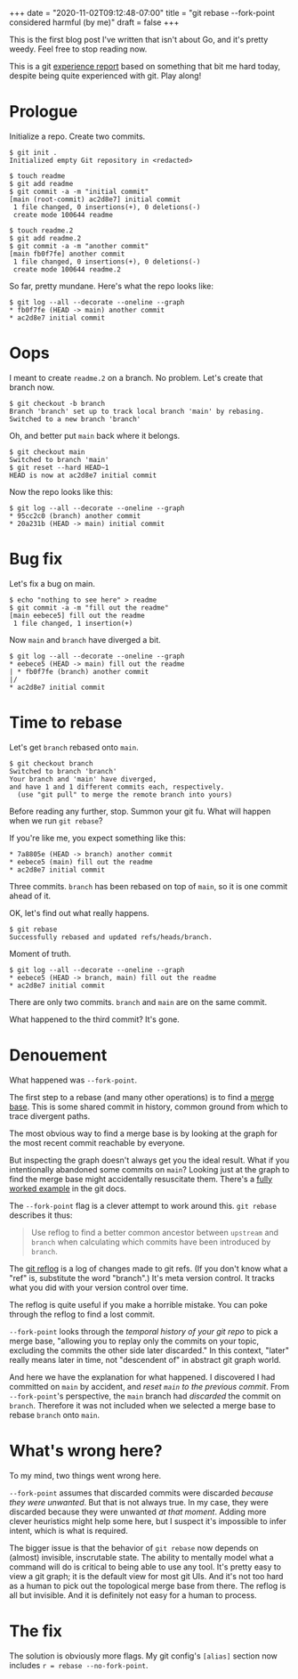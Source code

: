 +++
date = "2020-11-02T09:12:48-07:00"
title = "git rebase --fork-point considered harmful (by me)"
draft = false
+++

This is the first blog post I've written that isn't about Go, and it's pretty weedy. Feel free to stop reading now.

This is a git [experience report](https://github.com/golang/go/wiki/ExperienceReports) based on something that bit me hard today, despite being quite experienced with git. Play along!

# Prologue

Initialize a repo. Create two commits.

```
$ git init .
Initialized empty Git repository in <redacted>

$ touch readme
$ git add readme
$ git commit -a -m "initial commit"
[main (root-commit) ac2d8e7] initial commit
 1 file changed, 0 insertions(+), 0 deletions(-)
 create mode 100644 readme

$ touch readme.2
$ git add readme.2
$ git commit -a -m "another commit"
[main fb0f7fe] another commit
 1 file changed, 0 insertions(+), 0 deletions(-)
 create mode 100644 readme.2
```

So far, pretty mundane. Here's what the repo looks like:

```
$ git log --all --decorate --oneline --graph
* fb0f7fe (HEAD -> main) another commit
* ac2d8e7 initial commit
```

# Oops

I meant to create `readme.2` on a branch. No problem. Let's create that branch now.

```
$ git checkout -b branch
Branch 'branch' set up to track local branch 'main' by rebasing.
Switched to a new branch 'branch'
```

Oh, and better put `main` back where it belongs.

```
$ git checkout main
Switched to branch 'main'
$ git reset --hard HEAD~1
HEAD is now at ac2d8e7 initial commit
```

Now the repo looks like this:

```
$ git log --all --decorate --oneline --graph
* 95cc2c0 (branch) another commit
* 20a231b (HEAD -> main) initial commit
```

# Bug fix

Let's fix a bug on main.

```
$ echo "nothing to see here" > readme
$ git commit -a -m "fill out the readme"
[main eebece5] fill out the readme
 1 file changed, 1 insertion(+)
```

Now `main` and `branch` have diverged a bit.

```
$ git log --all --decorate --oneline --graph
* eebece5 (HEAD -> main) fill out the readme
| * fb0f7fe (branch) another commit
|/  
* ac2d8e7 initial commit
```

# Time to rebase

Let's get `branch` rebased onto `main`.

```
$ git checkout branch
Switched to branch 'branch'
Your branch and 'main' have diverged,
and have 1 and 1 different commits each, respectively.
  (use "git pull" to merge the remote branch into yours)
```

Before reading any further, stop. Summon your git fu. What will happen when we run `git rebase`?

If you're like me, you expect something like this:

```
* 7a8805e (HEAD -> branch) another commit
* eebece5 (main) fill out the readme
* ac2d8e7 initial commit
```

Three commits. `branch` has been rebased on top of `main`, so it is one commit ahead of it.

OK, let's find out what really happens.

```
$ git rebase
Successfully rebased and updated refs/heads/branch.
```

Moment of truth.

```
$ git log --all --decorate --oneline --graph
* eebece5 (HEAD -> branch, main) fill out the readme
* ac2d8e7 initial commit
```

There are only two commits. `branch` and `main` are on the same commit.

What happened to the third commit? It's gone.

# Denouement

What happened was `--fork-point`.

The first step to a rebase (and many other operations) is to find a [merge base](https://git-scm.com/docs/git-merge-base). This is some shared commit in history, common ground from which to trace divergent paths.

The most obvious way to find a merge base is by looking at the graph for the most recent commit reachable by everyone.

But inspecting the graph doesn't always get you the ideal result. What if you intentionally abandoned some commits on `main`? Looking just at the graph to find the merge base might accidentally resuscitate them. There's a [fully worked example](https://git-scm.com/docs/git-merge-base#_discussion_on_fork_point_mode) in the git docs.

The `--fork-point` flag is a clever attempt to work around this. `git rebase` describes it thus:

> Use reflog to find a better common ancestor between `upstream` and `branch` when calculating which commits have been introduced by `branch`.

The [git reflog](https://git-scm.com/docs/git-reflog) is a log of changes made to git refs. (If you don't know what a "ref" is, substitute the word "branch".) It's meta version control. It tracks what you did with your version control over time.

The reflog is quite useful if you make a horrible mistake. You can poke through the reflog to find a lost commit.

`--fork-point` looks through the *temporal history of your git repo* to pick a merge base, "allowing you to replay only the commits on your topic, excluding the commits the other side later discarded." In this context, "later" really means later in time, not "descendent of" in abstract git graph world.

And here we have the explanation for what happened. I discovered I had committed on `main` by accident, and *reset `main` to the previous commit*. From `--fork-point`'s perspective, the `main` branch had *discarded* the commit on `branch`. Therefore it was not included when we selected a merge base to rebase `branch` onto `main`.

# What's wrong here?

To my mind, two things went wrong here.

`--fork-point` assumes that discarded commits were discarded *because they were unwanted*. But that is not always true. In my case, they were discarded because they were unwanted *at that moment*. Adding more clever heuristics might help some here, but I suspect it's impossible to infer intent, which is what is required.

The bigger issue is that the behavior of `git rebase` now depends on (almost) invisible, inscrutable state. The ability to mentally model what a command will do is critical to being able to use any tool. It's pretty easy to view a git graph; it is the default view for most git UIs. And it's not too hard as a human to pick out the topological merge base from there. The reflog is all but invisible. And it is definitely not easy for a human to process.

# The fix

The solution is obviously more flags. My git config's `[alias]` section now includes `r = rebase --no-fork-point`.
